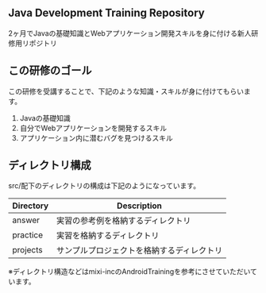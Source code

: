 ## Java Development Training Repository
2ヶ月でJavaの基礎知識とWebアプリケーション開発スキルを身に付ける新人研修用リポジトリ

## この研修のゴール
この研修を受講することで、下記のような知識・スキルが身に付けてもらいます。

1. Javaの基礎知識
2. 自分でWebアプリケーションを開発するスキル
3. アプリケーション内に潜むバグを見つけるスキル

## ディレクトリ構成
src/配下のディレクトリの構成は下記のようになっています。

| Directory | Description |
|-----------|-------------|
|answer| 実習の参考例を格納するディレクトリ|
|practice| 実習を格納するディレクトリ|
|projects| サンプルプロジェクトを格納するディレクトリ|

※ディレクトリ構造などはmixi-incのAndroidTrainingを参考にさせていただいています。

